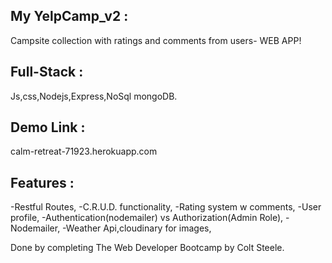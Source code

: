 ## My YelpCamp_v2 :
Campsite collection with ratings and comments from users- WEB APP!

## Full-Stack :
Js,css,Nodejs,Express,NoSql mongoDB.

## Demo Link :
 calm-retreat-71923.herokuapp.com


## Features :
-Restful Routes,
-C.R.U.D. functionality,
-Rating system w comments,
-User profile,
-Authentication(nodemailer) vs Authorization(Admin Role),
-Nodemailer,
-Weather Api,cloudinary for images,

Done by completing The Web Developer Bootcamp by Colt Steele.
##

